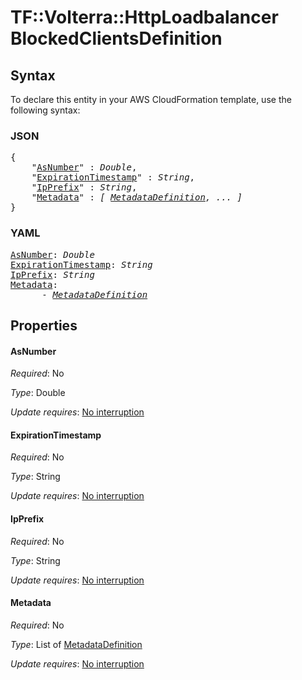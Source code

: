 # TF::Volterra::HttpLoadbalancer BlockedClientsDefinition

## Syntax

To declare this entity in your AWS CloudFormation template, use the following syntax:

### JSON

<pre>
{
    "<a href="#asnumber" title="AsNumber">AsNumber</a>" : <i>Double</i>,
    "<a href="#expirationtimestamp" title="ExpirationTimestamp">ExpirationTimestamp</a>" : <i>String</i>,
    "<a href="#ipprefix" title="IpPrefix">IpPrefix</a>" : <i>String</i>,
    "<a href="#metadata" title="Metadata">Metadata</a>" : <i>[ <a href="metadatadefinition.md">MetadataDefinition</a>, ... ]</i>
}
</pre>

### YAML

<pre>
<a href="#asnumber" title="AsNumber">AsNumber</a>: <i>Double</i>
<a href="#expirationtimestamp" title="ExpirationTimestamp">ExpirationTimestamp</a>: <i>String</i>
<a href="#ipprefix" title="IpPrefix">IpPrefix</a>: <i>String</i>
<a href="#metadata" title="Metadata">Metadata</a>: <i>
      - <a href="metadatadefinition.md">MetadataDefinition</a></i>
</pre>

## Properties

#### AsNumber

_Required_: No

_Type_: Double

_Update requires_: [No interruption](https://docs.aws.amazon.com/AWSCloudFormation/latest/UserGuide/using-cfn-updating-stacks-update-behaviors.html#update-no-interrupt)

#### ExpirationTimestamp

_Required_: No

_Type_: String

_Update requires_: [No interruption](https://docs.aws.amazon.com/AWSCloudFormation/latest/UserGuide/using-cfn-updating-stacks-update-behaviors.html#update-no-interrupt)

#### IpPrefix

_Required_: No

_Type_: String

_Update requires_: [No interruption](https://docs.aws.amazon.com/AWSCloudFormation/latest/UserGuide/using-cfn-updating-stacks-update-behaviors.html#update-no-interrupt)

#### Metadata

_Required_: No

_Type_: List of <a href="metadatadefinition.md">MetadataDefinition</a>

_Update requires_: [No interruption](https://docs.aws.amazon.com/AWSCloudFormation/latest/UserGuide/using-cfn-updating-stacks-update-behaviors.html#update-no-interrupt)

